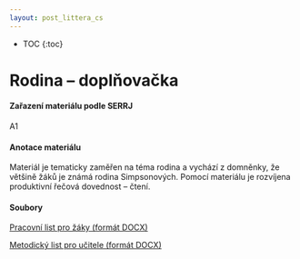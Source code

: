 ```yaml
---
layout: post_littera_cs
---
```

* TOC
{:toc}

# Rodina – doplňovačka

#### Zařazení materiálu podle SERRJ

A1

#### Anotace materiálu

Materiál je tematicky zaměřen na téma rodina a vychází z domněnky, že většině žáků je známá rodina Simpsonových.  Pomocí materiálu je rozvíjena produktivní řečová dovednost – čtení.

#### Soubory

[Pracovní list pro žáky (formát DOCX)](/cs/littera/rustina/materialy/zaci/cteni/33_Rodina_doplnovacka_Z_A1.docx)

[Metodický list pro učitele (formát DOCX)](/cs/littera/rustina/materialy/metodika/33_Rodina_doplnovacka_metodika.docx)